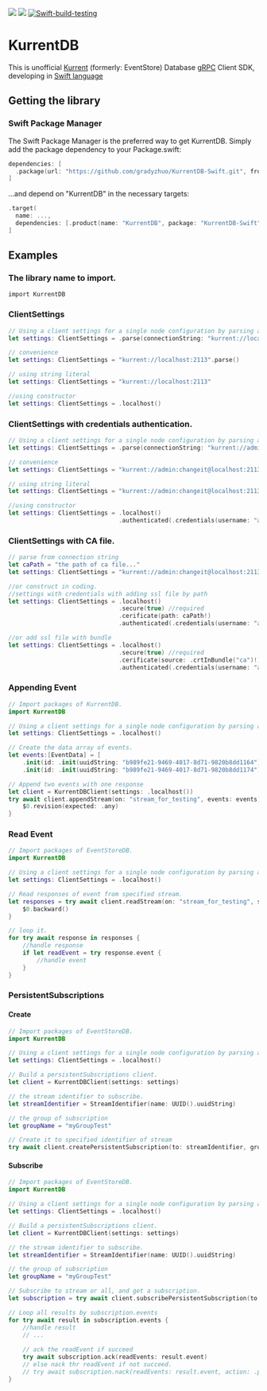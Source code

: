 [![](https://img.shields.io/endpoint?url=https%3A%2F%2Fswiftpackageindex.com%2Fapi%2Fpackages%2Foffsky-studio%2FKurrentDB-Swift%2Fbadge%3Ftype%3Dswift-versions)](https://swiftpackageindex.com/offsky-studio/KurrentDB-Swift)
[![](https://img.shields.io/endpoint?url=https%3A%2F%2Fswiftpackageindex.com%2Fapi%2Fpackages%2Foffsky-studio%2FKurrentDB-Swift%2Fbadge%3Ftype%3Dplatforms)](https://swiftpackageindex.com/offsky-studio/KurrentDB-Swift)
[![Swift-build-testing](https://github.com/gradyzhuo/EventStoreDB-Swift/actions/workflows/swift-build-testing.yml/badge.svg)](https://github.com/offsky-studio/KurrentDB-Swift/actions/workflows/swift-build-testing.yml)


# KurrentDB 
This is unofficial [Kurrent](https://www.kurrent.io/) (formerly: EventStore) Database [gRPC](https://github.com/grpc/grpc-swift.git) Client SDK, developing in [Swift language](https://www.swift.org/)


## Getting the library

### Swift Package Manager

The Swift Package Manager is the preferred way to get KurrentDB. Simply add the package dependency to your Package.swift:

```swift
dependencies: [
  .package(url: "https://github.com/gradyzhuo/KurrentDB-Swift.git", from: "1.0.0")
]
```
...and depend on "KurrentDB" in the necessary targets:

```swift
.target(
  name: ...,
  dependencies: [.product(name: "KurrentDB", package: "KurrentDB-Swift")]
]
```

## Examples

### The library name to import.

```
import KurrentDB
```


### ClientSettings

```swift
// Using a client settings for a single node configuration by parsing a connection string.
let settings: ClientSettings = .parse(connectionString: "kurrent://localhost:2113")

// convenience 
let settings: ClientSettings = "kurrent://localhost:2113".parse()

// using string literal 
let settings: ClientSettings = "kurrent://localhost:2113"

//using constructor
let settings: ClientSettings = .localhost()
```

### ClientSettings with credentials authentication.
```swift
// Using a client settings for a single node configuration by parsing a connection string.
let settings: ClientSettings = .parse(connectionString: "kurrent://admin:changeit@localhost:2113")

// convenience 
let settings: ClientSettings = "kurrent://admin:changeit@localhost:2113".parse()

// using string literal 
let settings: ClientSettings = "kurrent://admin:changeit@localhost:2113"

//using constructor
let settings: ClientSettings = .localhost()
                               .authenticated(.credentials(username: "admin", password: "changeit"))
```

### ClientSettings with CA file.
```swift
// parse from connection string
let caPath = "the path of ca file..."
let settings: ClientSettings = "kurrent://admin:changeit@localhost:2113?tls=true&tlsCaFile=\(caPath)".parse()

//or construct in coding.
//settings with credentials with adding ssl file by path
let settings: ClientSettings = .localhost()
                               .secure(true) //required
                               .cerificate(path: caPath!)
                               .authenticated(.credentials(username: "admin", password: "changeit"))

//or add ssl file with bundle
let settings: ClientSettings = .localhost()
                               .secure(true) //required
                               .cerificate(source: .crtInBundle("ca")!)
                               .authenticated(.credentials(username: "admin", password: "changeit"))
```

### Appending Event

```swift
// Import packages of KurrentDB.
import KurrentDB

// Using a client settings for a single node configuration by parsing a connection string.
let settings: ClientSettings = .localhost()

// Create the data array of events.
let events:[EventData] = [
    .init(id: .init(uuidString: "b989fe21-9469-4017-8d71-9820b8dd1164")!, eventType: "ItemAdded", model: ["Description": "Xbox One S 1TB (Console)"]),
    .init(id: .init(uuidString: "b989fe21-9469-4017-8d71-9820b8dd1174")!, eventType: "ItemAdded", model: "Gears of War 4")]

// Append two events with one response
let client = KurrentDBClient(settings: .localhost())
try await client.appendStream(on: "stream_for_testing", events: events){
    $0.revision(expected: .any)
}
```

### Read Event

```swift
// Import packages of EventStoreDB.
import KurrentDB

// Using a client settings for a single node configuration by parsing a connection string.
let settings: ClientSettings = .localhost()

// Read responses of event from specified stream.
let responses = try await client.readStream(on: "stream_for_testing", startFrom: .start){
    $0.backward()
}

// loop it.
for try await response in responses {
    //handle response
    if let readEvent = try response.event {
        //handle event
    }
}
```

### PersistentSubscriptions
#### Create

```swift
// Import packages of EventStoreDB.
import KurrentDB

// Using a client settings for a single node configuration by parsing a connection string.
let settings: ClientSettings = .localhost()

// Build a persistentSubscriptions client.
let client = KurrentDBClient(settings: settings)

// the stream identifier to subscribe.
let streamIdentifier = StreamIdentifier(name: UUID().uuidString)

// the group of subscription
let groupName = "myGroupTest"

// Create it to specified identifier of stream
try await client.createPersistentSubscription(to: streamIdentifier, groupName: groupName)
```

#### Subscribe

```swift
// Import packages of EventStoreDB.
import KurrentDB

// Using a client settings for a single node configuration by parsing a connection string.
let settings: ClientSettings = .localhost()

// Build a persistentSubscriptions client.
let client = KurrentDBClient(settings: settings)

// the stream identifier to subscribe.
let streamIdentifier = StreamIdentifier(name: UUID().uuidString)

// the group of subscription
let groupName = "myGroupTest"

// Subscribe to stream or all, and get a subscription.
let subscription = try await client.subscribePersistentSubscription(to: streamIdentifier, groupName: groupName)

// Loop all results by subscription.events
for try await result in subscription.events {
    //handle result
    // ...
    
    // ack the readEvent if succeed
    try await subscription.ack(readEvents: result.event)
    // else nack thr readEvent if not succeed.
    // try await subscription.nack(readEvents: result.event, action: .park, reason: "It's failed.")
}
```
